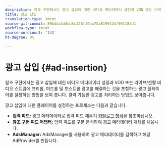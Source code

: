 ```yaml
---
description: 참조 구현에서는 광고 삽입에 대한 비디오 메타데이터 설정과 VOD 또는 라이브/선형 비디오 스트림에 프리롤, 미드롤 및 포스트롤 광고를 해결하는 것을 포함하는 광고 플레이어를 설정하는 방법을 보여 줍니다. 클릭 가능한 광고를 처리하는 방법도 보여줍니다.
title: 광고 삽입
translation-type: tm+mt
source-git-commit: 89bdda1d4bd5c126f19ba75a819942df901183d1
workflow-type: tm+mt
source-wordcount: '143'
ht-degree: 0%

---
```



# 광고 삽입 {#ad-insertion}

참조 구현에서는 광고 삽입에 대한 비디오 메타데이터 설정과 VOD 또는 라이브/선형 비디오 스트림에 프리롤, 미드롤 및 포스트롤 광고를 해결하는 것을 포함하는 광고 플레이어를 설정하는 방법을 보여 줍니다. 클릭 가능한 광고를 처리하는 방법도 보여줍니다.

광고 삽입에 대한 플레이어를 설정하는 프로세스는 다음과 같습니다.

* **입력 피드:** 광고 메타데이터로 입력 피드 채우기 [카탈로그 형식](../set-up-dev-environment/exploring-code/catalog-format.md)을 참조하십시오.
* **참조 구현 피드 어댑터:** 입력 피드를 구문 분석하여 광고 메타데이터 개체를 채웁니다.
* **AdsManager:** AdsManager를 사용하여 광고 메타데이터를 검색하고 해당 AdProvider를 만듭니다.